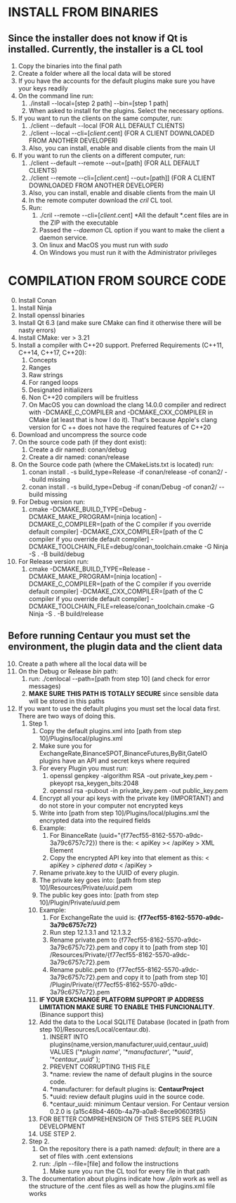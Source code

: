 # INSTALL FROM BINARIES

## Since the installer does not know if Qt is installed. Currently, the installer is a CL tool

1. Copy the binaries into the final path
2. Create a folder where all the local data will be stored
3. If you have the accounts for the default plugins make sure you have your keys readily
4. On the command line run:
    1. ./install --local=[step 2 path] --bin=[step 1 path]
    2. When asked to install for the plugins. Select the necessary options.
5. If you want to run the clients on the same computer, run:
    1. ./client --default --local (FOR ALL DEFAULT CLIENTS)
    2. ./client --local --cli=[*client*.cent] (FOR A CLIENT DOWNLOADED FROM ANOTHER DEVELOPER)
    3. Also, you can install, enable and disable clients from the main UI
6. If you want to run the clients on a different computer, run:
    1. ./client --default --remote --out=[path] (FOR ALL DEFAULT CLIENTS)
    2. ./client --remote --cli=[*client*.cent] --out=[path]] (FOR A CLIENT DOWNLOADED FROM ANOTHER DEVELOPER)
    3. Also, you can install, enable and disable clients from the main UI
    4. In the remote computer download the *cril* CL tool.
    5. Run:
        1. ./cril --remote --cli=[*client*.cent] *All the default *.cent files are in the ZIP with the executable
        2. Passed the *--daemon* CL option if you want to make the client a daemon service.
        3. On linux and MacOS you must run with *sudo*
        4. On Windows you must run it with the Administrator privileges

# COMPILATION FROM SOURCE CODE

0. Install Conan
1. Install Ninja
2. Install openssl binaries
3. Install Qt 6.3 (and make sure CMake can find it otherwise there will be nasty errors)
4. Install CMake: ver > 3.21
5. Install a compiler with C++20 support. Preferred Requirements (C++11, C++14, C++17, C++20):
    1. Concepts
    2. Ranges
    3. Raw strings
    4. For ranged loops
    5. Designated initializers
    7. Non C++20 compilers will be fruitless
    8. On MacOS you can download the clang 14.0.0 compiler and redirect with -DCMAKE_C_COMPILER and -DCMAKE_CXX_COMPILER
       in CMake (at least that is how I do it). That's because Apple's clang version for C ++ does not have the required
       features of C++20
6. Download and uncompress the source code
7. On the source code path (if they dont exist):
    1. Create a dir named: conan/debug
    2. Create a dir named: conan/release
8. On the Source code path (where the CMakeLists.txt is located) run:
    1. conan install . -s build_type=Release -if conan/release -of conan2/ --build missing
    2. conan install . -s build_type=Debug -if conan/Debug -of conan2/ --build missing
9. For Debug version run:
    1. cmake -DCMAKE_BUILD_TYPE=Debug
       -DCMAKE_MAKE_PROGRAM=[ninja location]
       -DCMAKE_C_COMPILER=[path of the C compiler if you override default compiler]
       -DCMAKE_CXX_COMPILER=[path of the C compiler if you override default compiler]
       -DCMAKE_TOOLCHAIN_FILE=debug/conan_toolchain.cmake -G Ninja -S . -B build/debug
10. For Release version run:
    1. cmake -DCMAKE_BUILD_TYPE=Release
       -DCMAKE_MAKE_PROGRAM=[ninja location]
       -DCMAKE_C_COMPILER=[path of the C compiler if you override default compiler]
       -DCMAKE_CXX_COMPILER=[path of the C compiler if you override default compiler]
       -DCMAKE_TOOLCHAIN_FILE=release/conan_toolchain.cmake -G Ninja -S . -B build/release

## Before running Centaur you must set the environment, the plugin data and the client data

10. Create a path where all the local data will be
11. On the Debug or Release *bin* path:
    1. run: ./cenlocal --path=[path from step 10] (and check for error messages)
    2. **MAKE SURE THIS PATH IS TOTALLY SECURE** since sensible data will be stored in this paths
12. If you want to use the default plugins you must set the local data first. There are two ways of doing this.
    1. Step 1.
        1. Copy the default plugins.xml into [path from step 10]/Plugins/local/plugins.xml
        2. Make sure you for ExchangeRate,BinanceSPOT,BinanceFutures,ByBit,GateIO plugins have an API and secret keys
           where required
        3. For every Plugin you must run:
            1. openssl genpkey -algorithm RSA -out private_key.pem -pkeyopt rsa_keygen_bits:2048
            2. openssl rsa -pubout -in private_key.pem -out public_key.pem
        4. Encrypt all your api keys with the private key (IMPORTANT) and do not store in your computer not encrypted
           keys
        5. Write into [path from step 10]/Plugins/local/plugins.xml the encrypted data into the required fields
        6. Example:
            1. For BinanceRate (uuid="{f77ecf55-8162-5570-a9dc-3a79c6757c72}) there is the: < apiKey >< /apiKey > XML
               Element
            2. Copy the encrypted API key into that element as this:  < apiKey > *ciphered data* < /apiKey >
        7. Rename private.key to the UUID of every plugin.
        8. The private key goes into: [path from step 10]/Resources/Private/*uuid*.pem
        9. The public key goes into: [path from step 10]/Plugin/Private/*uuid*.pem
        10. Example:
            1. For ExchangeRate the uuid is: **{f77ecf55-8162-5570-a9dc-3a79c6757c72}**
            2. Run step 12.1.3.1 and 12.1.3.2
            3. Rename private.pem to {f77ecf55-8162-5570-a9dc-3a79c6757c72}.pem and copy it to [path from step 10]
               /Resources/Private/{f77ecf55-8162-5570-a9dc-3a79c6757c72}.pem
            4. Rename public.pem to {f77ecf55-8162-5570-a9dc-3a79c6757c72}.pem and copy it to [path from step 10]
               /Plugin/Private/{f77ecf55-8162-5570-a9dc-3a79c6757c72}.pem
        11. **IF YOUR EXCHANGE PLATFORM SUPPORT IP ADDRESS LIMITATION MAKE SURE TO ENABLE THIS FUNCIONALITY**. (Binance
            support this)
        12. Add the data to the Local SQLITE Database (located in [path from step 10]/Resources/Local/centaur.db).
            1. INSERT INTO plugins(name,version,manufacturer,uuid,centaur_uuid)
               VALUES ('**plugin name*', '**manufacturer*', '**uuid*', '**centaur_uuid*' );
            2. PREVENT CORRUPTING THIS FILE
            3. *name: review the name of default plugins in the source code.
            4. *manufacturer: for default plugins is: **CentaurProject**
            5. *uuid: review default plugins uuid in the source code.
            6. *centaur_uuid: minimum Centaur version. For Centaur version 0.2.0 is
               {a15c48b4-460b-4a79-a0a8-8ece90603f85}
        13. FOR BETTER COMPREHENSION OF THIS STEPS SEE PLUGIN DEVELOPMENT
        14. USE STEP 2.
    3. Step 2.
        1. On the repository there is a path named: *default*; in there are a set of files with .cent extensions
        2. run: ./ipln --file=[file] and follow the instructions
            1. Make sure you run the CL tool for every file in that path
    4. The documentation about plugins indicate how *./ipln* work as well as the structure of the .cent files as
       well as how the plugins.xml file works
    
